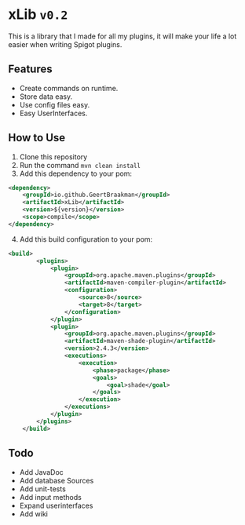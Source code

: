 # xLib `v0.2`

This is a library that I made for all my plugins, it will make your life a lot easier when writing Spigot plugins.

## Features

- Create commands on runtime.
- Store data easy.
- Use config files easy.
- Easy UserInterfaces.

## How to Use

1. Clone this repository
2. Run the command `mvn clean install`
3. Add this dependency to your pom:

```XML
<dependency>
    <groupId>io.github.GeertBraakman</groupId>
    <artifactId>xLib</artifactId>
    <version>${version}</version>
    <scope>compile</scope>
</dependency>
```
4. Add this build configuration to your pom:
```XML
<build>
        <plugins>
            <plugin>
                <groupId>org.apache.maven.plugins</groupId>
                <artifactId>maven-compiler-plugin</artifactId>
                <configuration>
                    <source>8</source>
                    <target>8</target>
                </configuration>
            </plugin>
            <plugin>
                <groupId>org.apache.maven.plugins</groupId>
                <artifactId>maven-shade-plugin</artifactId>
                <version>2.4.3</version>
                <executions>
                    <execution>
                        <phase>package</phase>
                        <goals>
                            <goal>shade</goal>
                        </goals>
                    </execution>
                </executions>
            </plugin>
        </plugins>
    </build>
```

## Todo

- Add JavaDoc
- Add database Sources
- Add unit-tests
- Add input methods
- Expand userinterfaces
- Add wiki
